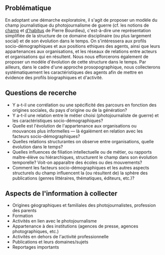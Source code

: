 ## Problématique

En adoptant une démarche exploratoire, il s'agit de proposer un modèle du champ journalistique du photojournalisme de guerre (cf. les notions de [champ](https://fr.wikipedia.org/wiki/Champ_(sociologie)) et [d'habitus](https://fr.wikipedia.org/wiki/Habitus_(sociologie)) de Pierre Bourdieu), c'est-à-dire une représentation simplifiée de la structure de ce domaine disciplinaire (ou plus largement social) et de son évolution dans le temps. On s'intéressera aux profils socio-démographiques et aux positions ethiques des agents, ainsi que leurs appartenances aux organisations, et les réseaux de relations entre acteurs et organisations qui en résultent. Nous nous efforcerons également de proposer un modèle d'évolution de cette structure dans le temps. Par ailleurs, dans le cadre d'une approche prosopographique, nous collecterons systématiquement les caractéristiques des agents afin de mettre en évidence des profils biographiques et d'activité.

## Questions de recerche

* Y a-t-il une corrélation ou une spécificité des parcours en fonction des origines sociales, du pays d'origine ou de la génération?
* Y a-t-il une relation entre le métier choisi (photojournaliste de guerre) et les caractéristiques socio-démographiques?
* Quelle est l'évolution de l'appartenance aux organisations ou mouvances plus informelles — là égalément en relation avec les facteurs socio-démographiques?
* Quelles relations structurantes on observe entre organisations, quelle évolution dans le temps?
* Quelles influences de filiation intellectuelle ou de métier, ou rapports maître-élève ou hiérarchiques, structurent le champ dans son évolution temporelle? Voit-on apparaître des écoles ou des mouvements?
* Comment les facteurs socio-démographiques et les autres aspects structurels du champ influencent la (ou résultent de) la sphère des publications (genres littéraires, thématiques, éditeurs, etc.)?


## Aspects de l'information à collecter

* Origines géographiques et familiales des photojournalistes, profession des parents
* Formation
* Activités en lien avec le photojournalisme
* Appartenance à des institutions (agences de presse, agences photographiques, etc.)
* Activités en dehors de l'activité professionnelle 
* Publications et leurs domaines/sujets
* Reportages importants    